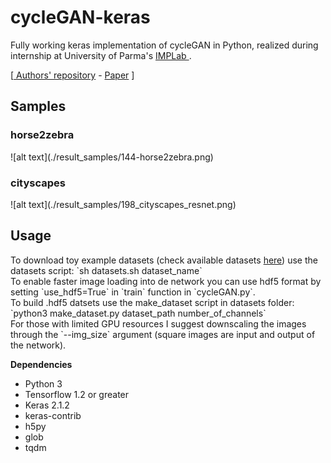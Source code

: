 # cycleGAN-keras
Fully working keras implementation of cycleGAN in Python, realized during internship at University of Parma's <a href="http://implab.ce.unipr.it"> IMPLab </a>.

\[<a href="https://github.com/junyanz/CycleGAN"> Authors' repository</a> - <a href="https://arxiv.org/pdf/1703.10593.pdf">Paper</a> \]

<h2>Samples</h2>
<h3>horse2zebra</h3>
![alt text](./result_samples/144-horse2zebra.png)<br>
<h3>cityscapes</h3>
![alt text](./result_samples/198_cityscapes_resnet.png)<br>
<h2>Usage</h2>
To download toy example datasets (check available datasets <a href="">here</a>) use the datasets script:
`sh datasets.sh dataset_name` <br>
To enable faster image loading into de network you can use hdf5 format by setting `use_hdf5=True` in `train` function in `cycleGAN.py`. <br>
To build .hdf5 datsets use the make_dataset script in datasets folder:
`python3 make_dataset.py dataset_path number_of_channels` <br>
For those with limited GPU resources I suggest downscaling the images through the `--img_size` argument (square images are input and output of the network).

<b>Dependencies</b>
<ul>
  <li>Python 3</li>
  <li>Tensorflow 1.2 or greater</li>
  <li>Keras 2.1.2</li>
  <li>keras-contrib</li>
  <li>h5py</li>
  <li>glob</li>
  <li>tqdm</li>
</ul>
